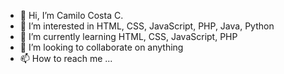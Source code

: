 - 👋 Hi, I’m Camilo Costa C.
- 👀 I’m interested in HTML, CSS, JavaScript, PHP, Java, Python
- 🌱 I’m currently learning HTML, CSS, JavaScript, PHP
- 💞️ I’m looking to collaborate on anything
- 📫 How to reach me ...

<!---
CamiloCCarvalho/CamiloCCarvalho is a ✨ special ✨ repository because its `README.md` (this file) appears on your GitHub profile.
You can click the Preview link to take a look at your changes.
--->
